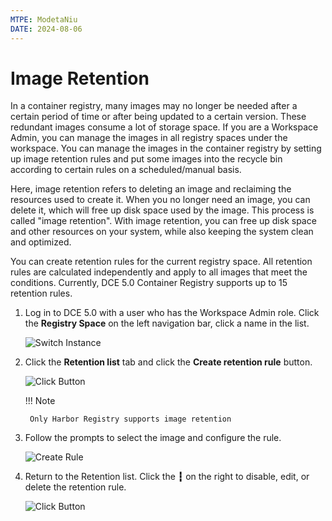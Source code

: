 ```yaml
---
MTPE: ModetaNiu
DATE: 2024-08-06
---
```


# Image Retention

In a container registry, many images may no longer be needed after a certain period of time
or after being updated to a certain version. These redundant images consume a lot of storage space.
If you are a Workspace Admin, you can manage the images in all registry spaces under the workspace.
You can manage the images in the container registry by setting up image retention rules and
put some images into the recycle bin according to certain rules on a scheduled/manual basis.

Here, image retention refers to deleting an image and reclaiming the resources used to create it.
When you no longer need an image, you can delete it, which will free up disk space used by the image.
This process is called "image retention". With image retention, you can free up disk space and 
other resources on your system, while also keeping the system clean and optimized.

You can create retention rules for the current registry space.
All retention rules are calculated independently and apply to all images that meet the conditions.
Currently, DCE 5.0 Container Registry supports up to 15 retention rules.

1. Log in to DCE 5.0 with a user who has the Workspace Admin role.
   Click the __Registry Space__ on the left navigation bar, click a name in the list.

    ![Switch Instance](https://docs.daocloud.io/daocloud-docs-images/docs/en/docs/kangaroo/images/space01.png)

2. Click the __Retention list__ tab and click the __Create retention rule__ button.

    ![Click Button](https://docs.daocloud.io/daocloud-docs-images/docs/en/docs/kangaroo/images/reclaim01.png)

    !!! Note

        Only Harbor Registry supports image retention

3. Follow the prompts to select the image and configure the rule.

    ![Create Rule](https://docs.daocloud.io/daocloud-docs-images/docs/en/docs/kangaroo/images/reclaim02.png)

4. Return to the Retention list. Click the __┇__ on the right to disable, edit, or delete the retention rule.

    ![Click Button](https://docs.daocloud.io/daocloud-docs-images/docs/en/docs/kangaroo/images/reclaim03.png)
